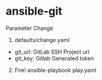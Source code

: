 # ansible-git
Parameter Change 
1. defaults/change.yaml
  - git_url: GitLab SSH Project url
  - git_key: Gitlab Generated token
  
2. Fire!
ansible-playbook play.yaml
